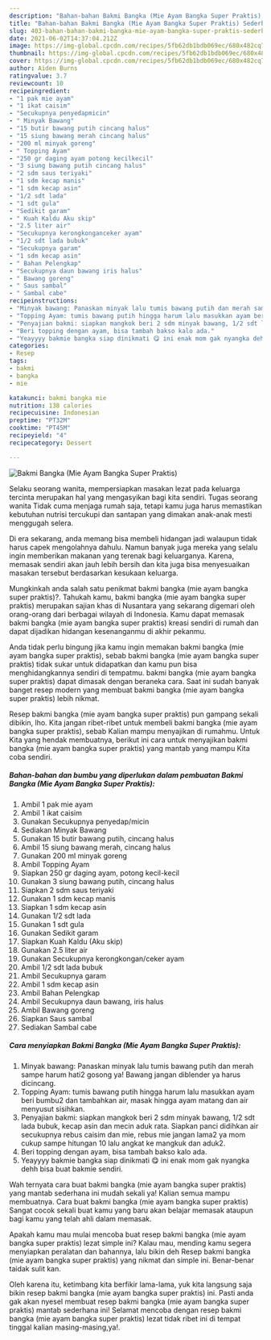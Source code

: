 ```yaml
---
description: "Bahan-bahan Bakmi Bangka (Mie Ayam Bangka Super Praktis) Sederhana Untuk Jualan"
title: "Bahan-bahan Bakmi Bangka (Mie Ayam Bangka Super Praktis) Sederhana Untuk Jualan"
slug: 403-bahan-bahan-bakmi-bangka-mie-ayam-bangka-super-praktis-sederhana-untuk-jualan
date: 2021-06-02T14:37:04.212Z
image: https://img-global.cpcdn.com/recipes/5fb62db1bdb069ec/680x482cq70/bakmi-bangka-mie-ayam-bangka-super-praktis-foto-resep-utama.jpg
thumbnail: https://img-global.cpcdn.com/recipes/5fb62db1bdb069ec/680x482cq70/bakmi-bangka-mie-ayam-bangka-super-praktis-foto-resep-utama.jpg
cover: https://img-global.cpcdn.com/recipes/5fb62db1bdb069ec/680x482cq70/bakmi-bangka-mie-ayam-bangka-super-praktis-foto-resep-utama.jpg
author: Aiden Burns
ratingvalue: 3.7
reviewcount: 10
recipeingredient:
- "1 pak mie ayam"
- "1 ikat caisim"
- "Secukupnya penyedapmicin"
- " Minyak Bawang"
- "15 butir bawang putih cincang halus"
- "15 siung bawang merah cincang halus"
- "200 ml minyak goreng"
- " Topping Ayam"
- "250 gr daging ayam potong kecilkecil"
- "3 siung bawang putih cincang halus"
- "2 sdm saus teriyaki"
- "1 sdm kecap manis"
- "1 sdm kecap asin"
- "1/2 sdt lada"
- "1 sdt gula"
- "Sedikit garam"
- " Kuah Kaldu Aku skip"
- "2.5 liter air"
- "Secukupnya kerongkonganceker ayam"
- "1/2 sdt lada bubuk"
- "Secukupnya garam"
- "1 sdm kecap asin"
- " Bahan Pelengkap"
- "Secukupnya daun bawang iris halus"
- " Bawang goreng"
- " Saus sambal"
- " Sambal cabe"
recipeinstructions:
- "Minyak bawang: Panaskan minyak lalu tumis bawang putih dan merah sampe harum hati2 gosong ya! Bawang jangan diblender ya harus dicincang."
- "Topping Ayam: tumis bawang putih hingga harum lalu masukkan ayam beri bumbu2 dan tambahkan air, masak hingga ayam matang dan air menyusut sisihkan."
- "Penyajian bakmi: siapkan mangkok beri 2 sdm minyak bawang, 1/2 sdt lada bubuk, kecap asin dan mecin aduk rata. Siapkan panci didihkan air secukupnya rebus caisim dan mie, rebus mie jangan lama2 ya mom cukup sampe hitungan 10 lalu angkat ke mangkuk dan aduk2."
- "Beri topping dengan ayam, bisa tambah bakso kalo ada."
- "Yeayyyy bakmie bangka siap dinikmati 😋 ini enak mom gak nyangka dehh bisa buat bakmie sendiri."
categories:
- Resep
tags:
- bakmi
- bangka
- mie

katakunci: bakmi bangka mie 
nutrition: 138 calories
recipecuisine: Indonesian
preptime: "PT32M"
cooktime: "PT45M"
recipeyield: "4"
recipecategory: Dessert

---
```



![Bakmi Bangka (Mie Ayam Bangka Super Praktis)](https://img-global.cpcdn.com/recipes/5fb62db1bdb069ec/680x482cq70/bakmi-bangka-mie-ayam-bangka-super-praktis-foto-resep-utama.jpg)

Selaku seorang wanita, mempersiapkan masakan lezat pada keluarga tercinta merupakan hal yang mengasyikan bagi kita sendiri. Tugas seorang  wanita Tidak cuma menjaga rumah saja, tetapi kamu juga harus memastikan kebutuhan nutrisi tercukupi dan santapan yang dimakan anak-anak mesti menggugah selera.

Di era  sekarang, anda memang bisa membeli hidangan jadi walaupun tidak harus capek mengolahnya dahulu. Namun banyak juga mereka yang selalu ingin memberikan makanan yang terenak bagi keluarganya. Karena, memasak sendiri akan jauh lebih bersih dan kita juga bisa menyesuaikan masakan tersebut berdasarkan kesukaan keluarga. 



Mungkinkah anda salah satu penikmat bakmi bangka (mie ayam bangka super praktis)?. Tahukah kamu, bakmi bangka (mie ayam bangka super praktis) merupakan sajian khas di Nusantara yang sekarang digemari oleh orang-orang dari berbagai wilayah di Indonesia. Kamu dapat memasak bakmi bangka (mie ayam bangka super praktis) kreasi sendiri di rumah dan dapat dijadikan hidangan kesenanganmu di akhir pekanmu.

Anda tidak perlu bingung jika kamu ingin memakan bakmi bangka (mie ayam bangka super praktis), sebab bakmi bangka (mie ayam bangka super praktis) tidak sukar untuk didapatkan dan kamu pun bisa menghidangkannya sendiri di tempatmu. bakmi bangka (mie ayam bangka super praktis) dapat dimasak dengan beraneka cara. Saat ini sudah banyak banget resep modern yang membuat bakmi bangka (mie ayam bangka super praktis) lebih nikmat.

Resep bakmi bangka (mie ayam bangka super praktis) pun gampang sekali dibikin, lho. Kita jangan ribet-ribet untuk membeli bakmi bangka (mie ayam bangka super praktis), sebab Kalian mampu menyajikan di rumahmu. Untuk Kita yang hendak membuatnya, berikut ini cara untuk menyajikan bakmi bangka (mie ayam bangka super praktis) yang mantab yang mampu Kita coba sendiri.

<!--inarticleads1-->

##### Bahan-bahan dan bumbu yang diperlukan dalam pembuatan Bakmi Bangka (Mie Ayam Bangka Super Praktis):

1. Ambil 1 pak mie ayam
1. Ambil 1 ikat caisim
1. Gunakan Secukupnya penyedap/micin
1. Sediakan  Minyak Bawang
1. Gunakan 15 butir bawang putih, cincang halus
1. Ambil 15 siung bawang merah, cincang halus
1. Gunakan 200 ml minyak goreng
1. Ambil  Topping Ayam
1. Siapkan 250 gr daging ayam, potong kecil-kecil
1. Gunakan 3 siung bawang putih, cincang halus
1. Siapkan 2 sdm saus teriyaki
1. Gunakan 1 sdm kecap manis
1. Siapkan 1 sdm kecap asin
1. Gunakan 1/2 sdt lada
1. Gunakan 1 sdt gula
1. Gunakan Sedikit garam
1. Siapkan  Kuah Kaldu (Aku skip)
1. Gunakan 2.5 liter air
1. Gunakan Secukupnya kerongkongan/ceker ayam
1. Ambil 1/2 sdt lada bubuk
1. Ambil Secukupnya garam
1. Ambil 1 sdm kecap asin
1. Ambil  Bahan Pelengkap
1. Ambil Secukupnya daun bawang, iris halus
1. Ambil  Bawang goreng
1. Siapkan  Saus sambal
1. Sediakan  Sambal cabe




<!--inarticleads2-->

##### Cara menyiapkan Bakmi Bangka (Mie Ayam Bangka Super Praktis):

1. Minyak bawang: Panaskan minyak lalu tumis bawang putih dan merah sampe harum hati2 gosong ya! Bawang jangan diblender ya harus dicincang.
1. Topping Ayam: tumis bawang putih hingga harum lalu masukkan ayam beri bumbu2 dan tambahkan air, masak hingga ayam matang dan air menyusut sisihkan.
1. Penyajian bakmi: siapkan mangkok beri 2 sdm minyak bawang, 1/2 sdt lada bubuk, kecap asin dan mecin aduk rata. Siapkan panci didihkan air secukupnya rebus caisim dan mie, rebus mie jangan lama2 ya mom cukup sampe hitungan 10 lalu angkat ke mangkuk dan aduk2.
1. Beri topping dengan ayam, bisa tambah bakso kalo ada.
1. Yeayyyy bakmie bangka siap dinikmati 😋 ini enak mom gak nyangka dehh bisa buat bakmie sendiri.




Wah ternyata cara buat bakmi bangka (mie ayam bangka super praktis) yang mantab sederhana ini mudah sekali ya! Kalian semua mampu membuatnya. Cara buat bakmi bangka (mie ayam bangka super praktis) Sangat cocok sekali buat kamu yang baru akan belajar memasak ataupun bagi kamu yang telah ahli dalam memasak.

Apakah kamu mau mulai mencoba buat resep bakmi bangka (mie ayam bangka super praktis) lezat simple ini? Kalau mau, mending kamu segera menyiapkan peralatan dan bahannya, lalu bikin deh Resep bakmi bangka (mie ayam bangka super praktis) yang nikmat dan simple ini. Benar-benar taidak sulit kan. 

Oleh karena itu, ketimbang kita berfikir lama-lama, yuk kita langsung saja bikin resep bakmi bangka (mie ayam bangka super praktis) ini. Pasti anda gak akan nyesel membuat resep bakmi bangka (mie ayam bangka super praktis) mantab sederhana ini! Selamat mencoba dengan resep bakmi bangka (mie ayam bangka super praktis) lezat tidak ribet ini di tempat tinggal kalian masing-masing,ya!.

